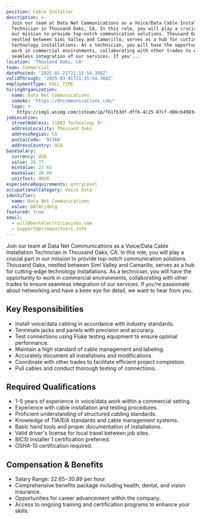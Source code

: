 ```yaml
---
position: Cable Installer
description: >-
  Join our team at Data Net Communications as a Voice/Data Cable Installation
  Technician in Thousand Oaks, CA. In this role, you will play a crucial part in
  our mission to provide top-notch communication solutions. Thousand Oaks,
  nestled between Simi Valley and Camarillo, serves as a hub for cutting-edge
  technology installations. As a technician, you will have the opportunity to
  work in commercial environments, collaborating with other trades to ensure
  seamless integration of our services. If you'...
location: 'Thousand Oaks, CA'
team: Commercial
datePosted: '2025-01-21T21:15:54.388Z'
validThrough: '2025-03-01T21:15:54.388Z'
employmentType: FULL_TIME
hiringOrganization:
  name: Data Net Communications
  sameAs: 'https://dncommunications.com/'
  logo: >-
    https://img1.wsimg.com/isteam/ip/fb1fb3df-dff6-4c25-87cf-d86cb49834bd/logo/6a33dad7-451e-4204-ae39-ec25122c905e.jpg/:/rs=h:125
jobLocation:
  streetAddress: 11803 Technology Dr.
  addressLocality: Thousand Oaks
  addressRegion: CA
  postalCode: '91360'
  addressCountry: USA
baseSalary:
  currency: USD
  value: 26.77
  minValue: 22.65
  maxValue: 30.89
  unitText: HOUR
experienceRequirements: entryLevel
occupationalCategory: Voice Data
identifier:
  name: Data Net Communications
  value: DATAtjdmlg
featured: true
email:
  - will@bestelectricianjobs.com
  - support@primepartners.info
---
```




Join our team at Data Net Communications as a Voice/Data Cable Installation Technician in Thousand Oaks, CA. In this role, you will play a crucial part in our mission to provide top-notch communication solutions. Thousand Oaks, nestled between Simi Valley and Camarillo, serves as a hub for cutting-edge technology installations. As a technician, you will have the opportunity to work in commercial environments, collaborating with other trades to ensure seamless integration of our services. If you're passionate about networking and have a keen eye for detail, we want to hear from you.

## Key Responsibilities

- Install voice/data cabling in accordance with industry standards.
- Terminate jacks and panels with precision and accuracy.
- Test connections using Fluke testing equipment to ensure optimal performance.
- Maintain a high standard of cable management and labeling.
- Accurately document all installations and modifications.
- Coordinate with other trades to facilitate efficient project completion.
- Pull cables and conduct thorough testing of connections.

## Required Qualifications

- 1-5 years of experience in voice/data work within a commercial setting.
- Experience with cable installation and testing procedures.
- Proficient understanding of structured cabling standards.
- Knowledge of TIA/EIA standards and cable management systems.
- Basic hand tools and proper documentation of installations.
- Valid driver's license for local travel between job sites.
- BICSI Installer 1 certification preferred.
- OSHA-10 certification required.

## Compensation & Benefits

- Salary Range: $22.65-$30.89 per hour
- Comprehensive benefits package including health, dental, and vision insurance.
- Opportunities for career advancement within the company.
- Access to ongoing training and certification programs to enhance your skills.

